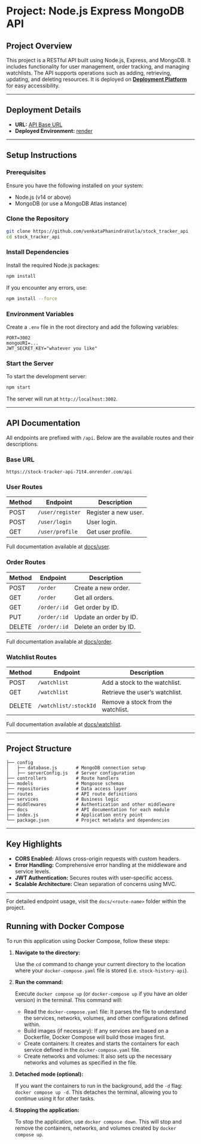 # Project: Node.js Express MongoDB API

## Project Overview

This project is a RESTful API built using Node.js, Express, and MongoDB. It includes functionality for user management, order tracking, and managing watchlists. The API supports operations such as adding, retrieving, updating, and deleting resources. It is deployed on **[Deployment Platform](https://render.com/)** for easy accessibility.

---

## Deployment Details

- **URL:** [API Base URL](https://stock-tracker-api-71t4.onrender.com)
- **Deployed Environment:** [render](https://render.com/)

---

## Setup Instructions

### Prerequisites

Ensure you have the following installed on your system:

- Node.js (v14 or above)
- MongoDB (or use a MongoDB Atlas instance)

### Clone the Repository

```bash
git clone https://github.com/venkataPhanindraVutla/stock_tracker_api
cd stock_tracker_api
```

### Install Dependencies

Install the required Node.js packages:

```bash
npm install
```

If you encounter any errors, use:

```bash
npm install --force
```

### Environment Variables

Create a `.env` file in the root directory and add the following variables:

```env
PORT=3002
mongoURI=...
JWT_SECRET_KEY="whatever you like"
```

### Start the Server

To start the development server:

```bash
npm start
```

The server will run at `http://localhost:3002`.

---

## API Documentation

All endpoints are prefixed with `/api`. Below are the available routes and their descriptions.

### Base URL

`https://stock-tracker-api-71t4.onrender.com/api`

### User Routes

| Method | Endpoint         | Description          |
| ------ | ---------------- | -------------------- |
| POST   | `/user/register` | Register a new user. |
| POST   | `/user/login`    | User login.          |
| GET    | `/user/profile`  | Get user profile.    |

Full documentation available at [docs/user](./docs/user.md).

### Order Routes

| Method | Endpoint     | Description            |
| ------ | ------------ | ---------------------- |
| POST   | `/order`     | Create a new order.    |
| GET    | `/order`     | Get all orders.        |
| GET    | `/order/:id` | Get order by ID.       |
| PUT    | `/order/:id` | Update an order by ID. |
| DELETE | `/order/:id` | Delete an order by ID. |

Full documentation available at [docs/order](./docs/order.md).

### Watchlist Routes

| Method | Endpoint              | Description                        |
| ------ | --------------------- | ---------------------------------- |
| POST   | `/watchlist`          | Add a stock to the watchlist.      |
| GET    | `/watchlist`          | Retrieve the user’s watchlist.     |
| DELETE | `/watchlist/:stockId` | Remove a stock from the watchlist. |

Full documentation available at [docs/watchlist](./docs/watchlist.md).

---

## Project Structure

```
├── config
│   ├── database.js       # MongoDB connection setup
│   ├── serverConfig.js   # Server configuration
├── controllers           # Route handlers
├── models                # Mongoose schemas
├── repositories          # Data access layer
├── routes                # API route definitions
├── services              # Business logic
├── middlewares           # Authentication and other middleware
├── docs                  # API documentation for each module
├── index.js              # Application entry point
└── package.json          # Project metadata and dependencies
```

---

## Key Highlights

- **CORS Enabled:** Allows cross-origin requests with custom headers.
- **Error Handling:** Comprehensive error handling at the middleware and service levels.
- **JWT Authentication:** Secures routes with user-specific access.
- **Scalable Architecture:** Clean separation of concerns using MVC.

---

For detailed endpoint usage, visit the `docs/<route-name>` folder within the project.


## Running with Docker Compose

To run this application using Docker Compose, follow these steps:

1.  **Navigate to the directory:**

    Use the `cd` command to change your current directory to the location where your `docker-compose.yaml` file is stored (i.e. `stock-history-api`).
2.  **Run the command:**

    Execute `docker compose up` (or `docker-compose up` if you have an older version) in the terminal. This command will:

    *   Read the `docker-compose.yaml` file: It parses the file to understand the services, networks, volumes, and other configurations defined within.
    *   Build images (if necessary): If any services are based on a Dockerfile, Docker Compose will build those images first.
    *   Create containers: It creates and starts the containers for each service defined in the `docker-compose.yaml` file.
    *   Create networks and volumes: It also sets up the necessary networks and volumes as specified in the file.
3.  **Detached mode (optional):**

    If you want the containers to run in the background, add the `-d` flag: `docker compose up -d`. This detaches the terminal, allowing you to continue using it for other tasks.
4.  **Stopping the application:**

    To stop the application, use `docker compose down`. This will stop and remove the containers, networks, and volumes created by `docker compose up`.
